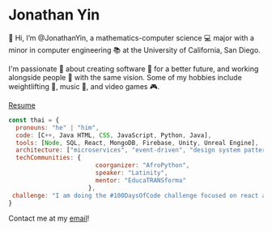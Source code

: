 # Jonathan Yin
👋 Hi, I’m @JonathanYin, a mathematics-computer science 💻 major with a minor in computer engineering 📚 at the University of California, San Diego.

I'm passionate 💞 about creating software 👾 for a better future, and working alongside people 💼 with the same vision. Some of my hobbies include weightlifting 🦾, music 🎹, and video games 🎮. 

[Resume](jonathan_yin_resume.pdf)

```javascript
const thai = {
  pronouns: "he" | "him",
  code: [C++, Java HTML, CSS, JavaScript, Python, Java],
  tools: [Node, SQL, React, MongoDB, Firebase, Unity, Unreal Engine],
  architecture: ["microservices", "event-driven", "design system pattern"],
  techCommunities: {
                        coorganizer: "AfroPython",
                        speaker: "Latinity",
                        mentor: "EducaTRANSforma"
                      },
 challenge: "I am doing the #100DaysOfCode challenge focused on react and typescript"
}
```

Contact me at my [email](mailto:joyin@ucsd.edu)! 
<!---
JonathanYin/JonathanYin is a ✨ special ✨ repository because its `README.md` (this file) appears on your GitHub profile.
You can click the Preview link to take a look at your changes.
--->
